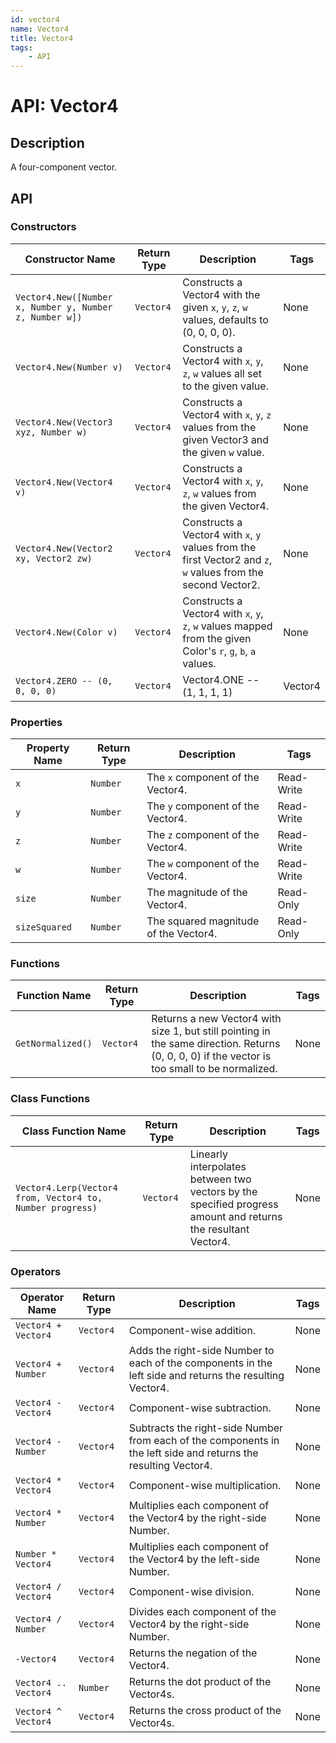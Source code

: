 ```yaml
---
id: vector4
name: Vector4
title: Vector4
tags:
    - API
---
```


# API: Vector4

## Description

A four-component vector.

## API

### Constructors

| Constructor Name | Return Type | Description | Tags |
| ----------- | ----------- | ----------- | ---- |
| `Vector4.New([Number x, Number y, Number z, Number w])` | `Vector4` | Constructs a Vector4 with the given `x`, `y`, `z`, `w` values, defaults to (0, 0, 0, 0). | None |
| `Vector4.New(Number v)` | `Vector4` | Constructs a Vector4 with `x`, `y`, `z`, `w` values all set to the given value. | None |
| `Vector4.New(Vector3 xyz, Number w)` | `Vector4` | Constructs a Vector4 with `x`, `y`, `z` values from the given Vector3 and the given `w` value. | None |
| `Vector4.New(Vector4 v)` | `Vector4` | Constructs a Vector4 with `x`, `y`, `z`, `w` values from the given Vector4. | None |
| `Vector4.New(Vector2 xy, Vector2 zw)` | `Vector4` | Constructs a Vector4 with `x`, `y` values from the first Vector2 and `z`, `w` values from the second Vector2. | None |
| `Vector4.New(Color v)` | `Vector4` | Constructs a Vector4 with `x`, `y`, `z`, `w` values mapped from the given Color's `r`, `g`, `b`, `a` values. | None |
| `Vector4.ZERO -- (0, 0, 0, 0)` | `Vector4` | Vector4.ONE -- (1, 1, 1, 1) | Vector4 |

### Properties

| Property Name | Return Type | Description | Tags |
| -------- | ----------- | ----------- | ---- |
| `x` | `Number` | The `x` component of the Vector4. | Read-Write |
| `y` | `Number` | The `y` component of the Vector4. | Read-Write |
| `z` | `Number` | The `z` component of the Vector4. | Read-Write |
| `w` | `Number` | The `w` component of the Vector4. | Read-Write |
| `size` | `Number` | The magnitude of the Vector4. | Read-Only |
| `sizeSquared` | `Number` | The squared magnitude of the Vector4. | Read-Only |

### Functions

| Function Name | Return Type | Description | Tags |
| -------- | ----------- | ----------- | ---- |
| `GetNormalized()` | `Vector4` | Returns a new Vector4 with size 1, but still pointing in the same direction. Returns (0, 0, 0, 0) if the vector is too small to be normalized. | None |

### Class Functions

| Class Function Name | Return Type | Description | Tags |
| -------------- | ----------- | ----------- | ---- |
| `Vector4.Lerp(Vector4 from, Vector4 to, Number progress)` | `Vector4` | Linearly interpolates between two vectors by the specified progress amount and returns the resultant Vector4. | None |

### Operators

| Operator Name | Return Type | Description | Tags |
| -------- | ----------- | ----------- | ---- |
| `Vector4 + Vector4` | `Vector4` | Component-wise addition. | None |
| `Vector4 + Number` | `Vector4` | Adds the right-side Number to each of the components in the left side and returns the resulting Vector4. | None |
| `Vector4 - Vector4` | `Vector4` | Component-wise subtraction. | None |
| `Vector4 - Number` | `Vector4` | Subtracts the right-side Number from each of the components in the left side and returns the resulting Vector4. | None |
| `Vector4 * Vector4` | `Vector4` | Component-wise multiplication. | None |
| `Vector4 * Number` | `Vector4` | Multiplies each component of the Vector4 by the right-side Number. | None |
| `Number * Vector4` | `Vector4` | Multiplies each component of the Vector4 by the left-side Number. | None |
| `Vector4 / Vector4` | `Vector4` | Component-wise division. | None |
| `Vector4 / Number` | `Vector4` | Divides each component of the Vector4 by the right-side Number. | None |
| `-Vector4` | `Vector4` | Returns the negation of the Vector4. | None |
| `Vector4 .. Vector4` | `Number` | Returns the dot product of the Vector4s. | None |
| `Vector4 ^ Vector4` | `Vector4` | Returns the cross product of the Vector4s. | None |
